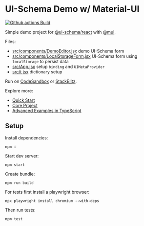 # UI-Schema Demo w/ Material-UI

[![Github actions Build](https://github.com/ui-schema/demo-cra/actions/workflows/blank.yml/badge.svg)](https://github.com/ui-schema/demo-cra/actions)

Simple demo project for [@ui-schema/react](https://github.com/ui-schema/ui-schema) with [@mui](https://mui.com).

Files:

- [src/components/DemoEditor.jsx](./src/components/DemoEditor.jsx) demo UI-Schema form
- [src/components/LocalStorageForm.jsx](./src/components/LocalStorageForm.jsx) UI-Schema form using `localStorage` to persist data
- [src/App.jsx](./src/App.jsx) setup `binding` and `UIMetaProvider`
- [src/t.jsx](./src/t.jsx) dictionary setup

Run on [CodeSandbox](https://codesandbox.io/s/github/ui-schema/demo-cra/tree/master/?autoresize=1&fontsize=12&hidenavigation=1&module=%2Fsrc%2FApp.jsx) or [StackBlitz](https://stackblitz.com/github/ui-schema/demo-cra).

Explore more:

- [Quick Start](https://ui-schema.bemit.codes/quick-start?ds=mui)
- [Core Project](https://github.com/ui-schema/ui-schema)
- [Advanced Examples in TypeScript](https://github.com/ui-schema/demo-ts)

## Setup

Install dependencies:

```shell
npm i
```

Start dev server:

```shell
npm start
```

Create bundle:

```shell
npm run build
```

For tests first install a playwright browser:

```shell
npx playwright install chromium --with-deps
```

Then run tests:

```shell
npm test
```
